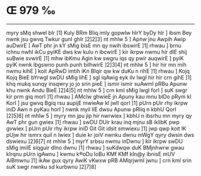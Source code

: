 # Œ 979 ‰
---
myry sMq shweI bIr ]1] Kuly BRm BIiq imly gopwlw hIrY byDy hIr ] ibsm
Bey nwnk jsu gwvq Twkur gunI ghIr ]2]2]3] nt mhlw 5 ] Apnw
jnu Awpih Awip auDwirE ] AwT phr jn kY sMig bisE mn qy nwih
ibswirE ]1] rhwau ] brnu ichnu nwhI ikCu pyiKE dws kw kulu n
ibcwirE ] kir ikrpw nwmu hir dIE shij suBwie svwirE ]1] mhw
ibKmu Agin kw swgru iqs qy pwir auqwirE ] pyiK pyiK nwnk ibgswno
punh punh bilhwirE ]2]3]4] nt mhlw 5 ] hir hir mn mih nwmu
kihE ] koit ApRwD imtih iKn BIqir qw kw duKu n rihE ]1] rhwau ]
Kojq Kojq BieE bYrwgI swDU sMig lihE ] sgl iqAwig eyk ilv lwgI
hir hir crn gihE ]1] khq mukq sunqy insqwry jo jo srin pieE ]
ismir ismir suAwmI pRBu Apunw khu nwnk Andu BieE ]2]4]5] nt
mhlw 5 ] crn kml sMig lwgI forI ] suK swgr kir prm giq morI
]1] rhwau ] AMclw ghwieE jn Apuny kau mnu bIDo pRym kI KorI ] jsu
gwvq Bgiq rsu aupijE mwieAw kI jwlI qorI ]1] pUrn pUir rhy ikrpw
iniD Awn n pyKau horI ] nwnk myil lIE dwsu Apunw pRIiq n kbhU QorI
]2]5]6] nt mhlw 5 ] myry mn jpu jip hir nwrwiex ] kbhU n
ibsrhu mn myry qy AwT phr gun gwiex ]1] rhwau ] swDU DUir krau inq
mjnu sB iklibK pwp gvwiex ] pUrn pUir rhy ikrpw iniD Git Git
idsit smwiexu ]1] jwp qwp koit lK pUjw hir ismrx quil n lwiex ]
duie kr joiV nwnku dwnu mWgY qyry dwsin dws dswiexu ]2]6]7] nt
mhlw 5 ] myrY srbsu nwmu inDwnu ] kir ikrpw swDU sMig imilE siqguir
dIno dwnu ]1] rhwau ] suKdwqw duK BMjnhwrw gwau kIrqnu pUrn igAwnu ]
kwmu k®oDu loBu KMf KMf kIn@y ibnisE mUV AiBmwnu ]1] ikAw gux qyry AwiK
vKwxw pRB AMqrjwmI jwnu ] crn kml srin suK swgr nwnku sd kurbwnu
]2]7]8]
####
